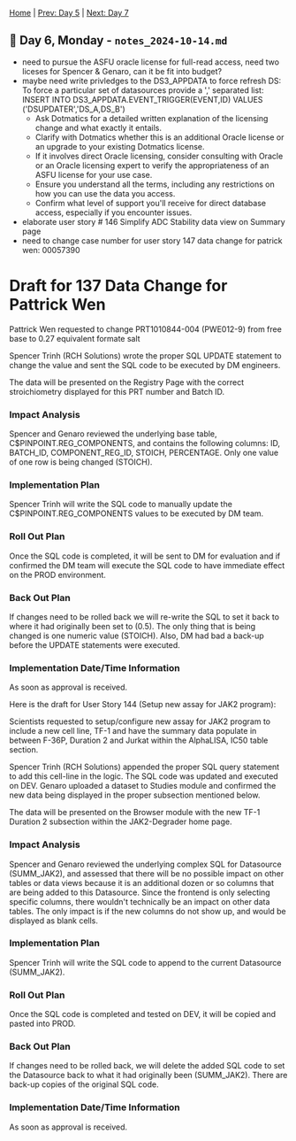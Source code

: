 [Home](../../main.md) | [Prev: Day 5](./notes_2024-10-11.md) | [Next: Day 7](./notes_2024-10-15.md)

## 📝 Day 6, Monday - `notes_2024-10-14.md`


- need to pursue the ASFU oracle license for full-read access, need two liceses for Spencer & Genaro, can it be fit into budget?
- maybe need write privledges to the DS3_APPDATA to force refresh DS: To force a particular set of datasources provide a ',' separated list: INSERT INTO DS3_APPDATA.EVENT_TRIGGER(EVENT,ID) VALUES ('DSUPDATER','DS_A,DS_B')
  * Ask Dotmatics for a detailed written explanation of the licensing change and what exactly it entails.
  * Clarify with Dotmatics whether this is an additional Oracle license or an upgrade to your existing Dotmatics license.
  * If it involves direct Oracle licensing, consider consulting with Oracle or an Oracle licensing expert to verify the appropriateness of an ASFU license for your use case.
  * Ensure you understand all the terms, including any restrictions on how you can use the data you access.
  * Confirm what level of support you'll receive for direct database access, especially if you encounter issues.
- elaborate user story # 146 Simplify ADC Stability data view on Summary page   
- need to change case number for user story 147 data change for patrick wen: 00057390


# Draft for 137 Data Change for Pattrick Wen 
Pattrick Wen requested to change PRT1010844-004 (PWE012-9) from free base to 0.27 equivalent formate salt

Spencer Trinh (RCH Solutions) wrote the proper SQL UPDATE statement to change the value and sent the SQL code to be executed by DM engineers.

The data will be presented on the Registry Page with the correct stroichiometry displayed for this PRT number and Batch ID.

### Impact Analysis
Spencer and Genaro reviewed the underlying base table, C$PINPOINT.REG_COMPONENTS, and contains the following columns: ID, BATCH_ID, COMPONENT_REG_ID, STOICH, PERCENTAGE. Only one value of one row is being changed (STOICH). 

### Implementation Plan
Spencer Trinh will write the SQL code to manually update the C$PINPOINT.REG_COMPONENTS values to be executed by DM team.

### Roll Out Plan
Once the SQL code is completed, it will be sent to DM for evaluation and if confirmed the DM team will execute the SQL code to have immediate effect on the PROD environment.

### Back Out Plan
If changes need to be rolled back we will re-write the SQL to set it back to where it had originally been set to (0.5). The only thing that is being changed is one numeric value (STOICH). Also, DM had bad a back-up before the UPDATE statements were executed.

### Implementation Date/Time Information
As soon as approval is received.


Here is the draft for User Story 144 (Setup new assay for JAK2 program):

Scientists requested to setup/configure new assay for JAK2 program to include a new cell line, TF-1 and have the summary data populate in between F-36P, Duration 2 and Jurkat within the AlphaLISA, IC50 table section.

Spencer Trinh (RCH Solutions) appended the proper SQL query statement to add this cell-line in the logic. The SQL code was updated and executed on DEV. Genaro uploaded a dataset to Studies module and confirmed the new data being displayed in the proper subsection mentioned below.

The data will be presented on the Browser module with the new TF-1 Duration 2 subsection within the JAK2-Degrader home page.

### Impact Analysis
Spencer and Genaro reviewed the underlying complex SQL for Datasource (SUMM_JAK2), and assessed that there will be no possible impact on other tables or data views because it is an additional dozen or so columns that are being added to this Datasource. Since the frontend is only selecting specific columns, there wouldn't technically be an impact on other data tables. The only impact is if the new columns do not show up, and would be displayed as blank cells.

### Implementation Plan
Spencer Trinh will write the SQL code to append to the current Datasource (SUMM_JAK2).

### Roll Out Plan
Once the SQL code is completed and tested on DEV, it will be copied and pasted into PROD.

### Back Out Plan
If changes need to be rolled back, we will delete the added SQL code to set the Datasource back to what it had originally been (SUMM_JAK2). There are back-up copies of the original SQL code.

### Implementation Date/Time Information
As soon as approval is received.
